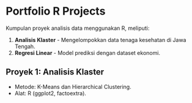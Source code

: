 # Portfolio R Projects
Kumpulan proyek analisis data menggunakan R, meliputi:
1. **Analisis Klaster** - Mengelompokkan data tenaga kesehatan di Jawa Tengah.
2. **Regresi Linear** - Model prediksi dengan dataset ekonomi.

## Proyek 1: Analisis Klaster
- Metode: K-Means dan Hierarchical Clustering.
- Alat: R (ggplot2, factoextra).


